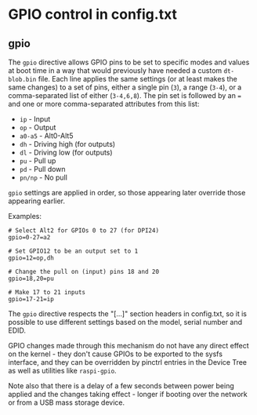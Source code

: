 # GPIO control in config.txt 

## gpio
The `gpio` directive allows GPIO pins to be set to specific modes and values at boot time in a way that would
previously have needed a custom `dt-blob.bin` file. Each line applies the same settings (or at least makes the same
changes) to a set of pins, either a single pin (`3`), a range (`3-4`), or a comma-separated list of either (`3-4,6,8`).
The pin set is followed by an `=` and one or more comma-separated attributes from this list:

* `ip` - Input
* `op` - Output
* `a0-a5` - Alt0-Alt5
* `dh` - Driving high (for outputs)
* `dl` - Driving low (for outputs)
* `pu` - Pull up
* `pd` - Pull down
* `pn/np` - No pull

`gpio` settings are applied in order, so those appearing later override those appearing earlier.

Examples:
```
# Select Alt2 for GPIOs 0 to 27 (for DPI24)
gpio=0-27=a2

# Set GPIO12 to be an output set to 1
gpio=12=op,dh

# Change the pull on (input) pins 18 and 20
gpio=18,20=pu

# Make 17 to 21 inputs
gpio=17-21=ip
```

The `gpio` directive respects the "[...]" section headers in config.txt, so it is possible to use different settings
based on the model, serial number and EDID.

GPIO changes made through this mechanism do not have any direct effect on the kernel - they don't cause GPIOs to
be exported to the sysfs interface, and they can be overridden by pinctrl entries in the Device Tree as well as
utilities like `raspi-gpio`.

Note also that there is a delay of a few seconds between power being applied and the changes taking effect - longer
if booting over the network or from a USB mass storage device.
